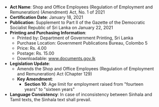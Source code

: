 - **Act Name**: Shop and Office Employees (Regulation of Employment and Remuneration) (Amendment) Act, No. 1 of 2021
- **Certification Date**: January 18, 2021
- **Publication**: Supplement to Part II of the Gazette of the Democratic Socialist Republic of Sri Lanka on January 22, 2021
- **Printing and Purchasing Information**:
  - Printed by: Department of Government Printing, Sri Lanka
  - Purchase Location: Government Publications Bureau, Colombo 5
  - Price: Rs. 4.00
  - Postage: Rs. 15.00
  - Downloadable: www.documents.gov.lk
- **Legislation Update**:
  - Amends the Shop and Office Employees (Regulation of Employment and Remuneration) Act (Chapter 129)
  - **Key Amendment**: 
    - **Section 10**: Age limit for employment raised from "fourteen years" to "sixteen years"
- **Language Consistency**: In case of inconsistency between Sinhala and Tamil texts, the Sinhala text shall prevail.
